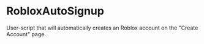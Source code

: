 # RobloxAutoSignup
User-script that will automatically creates an Roblox account on the "Create Account" page. 
